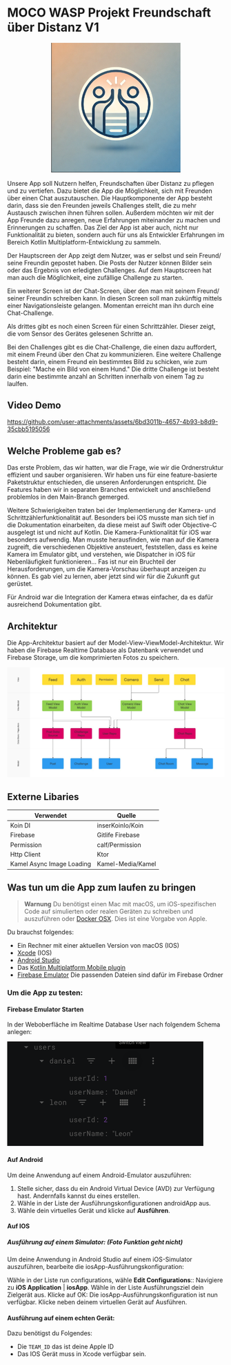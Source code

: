 # MOCO WASP Projekt Freundschaft über Distanz V1

<p align="center">
  <img src="https://github.com/DrProNoob/MOCO-Wasp/blob/main/gitAsstets/image.png" alt="Logo" width="300" />
</p>

Unsere App soll Nutzern helfen, Freundschaften über Distanz zu pflegen und zu vertiefen. Dazu bietet die App die Möglichkeit, sich mit Freunden über einen Chat auszutauschen. Die Hauptkomponente der App besteht darin, dass sie den Freunden jeweils Challenges stellt, die zu mehr Austausch zwischen ihnen führen sollen. Außerdem möchten wir mit der App Freunde dazu anregen, neue Erfahrungen miteinander zu machen und Erinnerungen zu schaffen. Das Ziel der App ist aber auch, nicht nur Funktionalität zu bieten, sondern auch für uns als Entwickler Erfahrungen im Bereich Kotlin Multiplatform-Entwicklung zu sammeln.

Der Hauptscreen der App zeigt dem Nutzer, was er selbst und sein Freund/ seine Freundin gepostet haben. Die Posts der Nutzer können Bilder sein oder das Ergebnis von erledigten Challenges. Auf dem Hauptscreen hat man auch die Möglichkeit, eine zufällige Challenge zu starten.

Ein weiterer Screen ist der Chat-Screen, über den man mit seinem Freund/ seiner Freundin schreiben kann. In diesen Screen soll man zukünftig mittels einer Navigationsleiste gelangen. Momentan erreicht man ihn durch eine Chat-Challenge.

Als drittes gibt es noch einen Screen für einen Schrittzähler. Dieser zeigt, die vom Sensor des Gerätes gelesenen Schritte an.

Bei den Challenges gibt es die Chat-Challenge, die einen dazu auffordert, mit einem Freund über den Chat zu kommunizieren. Eine weitere Challenge besteht darin, einem Freund ein bestimmtes Bild zu schicken, wie zum Beispiel: "Mache ein Bild von einem Hund." Die dritte Challenge ist besteht darin eine bestimmte anzahl an Schritten innerhalb von einem Tag zu laulfen.


## Video Demo

https://github.com/user-attachments/assets/6bd3011b-4657-4b93-b8d9-35cbb5195056

## Welche Probleme gab es?
Das erste Problem, das wir hatten, war die Frage, wie wir die Ordnerstruktur effizient und sauber organisieren. Wir haben uns für eine feature-basierte Paketstruktur entschieden, die unseren Anforderungen entspricht. Die Features haben wir in separaten Branches entwickelt und anschließend problemlos in den Main-Branch gemerged.

Weitere Schwierigkeiten traten bei der Implementierung der Kamera- und Schrittzählerfunktionalität auf. Besonders bei iOS musste man sich tief in die Dokumentation einarbeiten, da diese meist auf Swift oder Objective-C ausgelegt ist und nicht auf Kotlin. Die Kamera-Funktionalität für iOS war besonders aufwendig. Man musste herausfinden, wie man auf die Kamera zugreift, die verschiedenen Objektive ansteuert, feststellen, dass es keine Kamera im Emulator gibt, und verstehen, wie Dispatcher in iOS für Nebenläufigkeit funktionieren... Fas ist nur ein Bruchteil der Herausforderungen, um die Kamera-Vorschau überhaupt anzeigen zu können. Es gab viel zu lernen, aber jetzt sind wir für die Zukunft gut gerüstet.

Für Android war die Integration der Kamera etwas einfacher, da es dafür ausreichend Dokumentation gibt.


## Architektur
Die App-Architektur basiert auf der Model-View-ViewModel-Architektur. Wir haben die Firebase Realtime Database als Datenbank verwendet und Firebase Storage, um die komprimierten Fotos zu speichern.

![ArchitekturImage](https://github.com/DrProNoob/MOCO-Wasp/blob/main/gitAsstets/Architektur.jpg)


## Externe Libaries
|      Verwendet     |     Quelle   |
| ------------- | ------------- |
|  Koin DI  |    inserKoinIo/Koin   |
|  Firebase  | Gitlife Firebase |
|  Permission   | calf/Permission |
|  Http Client  | Ktor  |
|  Kamel Async Image Loading   | Kamel-Media/Kamel|

## Was tun um die App zum laufen zu bringen
> **Warnung**
> Du benötigst einen Mac mit macOS, um iOS-spezifischen Code auf simulierten oder realen Geräten zu schreiben und auszuführen oder [Docker OSX](https://github.com/sickcodes/Docker-OSX).
> Dies ist eine Vorgabe von Apple.

Du brauchst folgendes:

* Ein Rechner mit einer aktuellen Version von macOS (IOS)
* [Xcode](https://apps.apple.com/us/app/xcode/id497799835) (IOS)
* [Android Studio](https://developer.android.com/studio)
* Das [Kotlin Multiplatform Mobile plugin](https://plugins.jetbrains.com/plugin/14936-kotlin-multiplatform-mobile)
* [Firebase Emulator](https://firebase.google.com/docs/emulator-suite) Die passenden Dateien sind dafür im Firebase Ordner

### Um die App zu testen:
#### Firebase Emulator Starten
In der Weboberfläche im Realtime Database User nach folgendem Schema anlegen:

![UserSchema](https://github.com/DrProNoob/MOCO-Wasp/blob/main/gitAsstets/schema.png)

#### Auf Android
Um deine Anwendung auf einem Android-Emulator auszuführen:

1. Stelle sicher, dass du ein Android Virtual Device (AVD) zur Verfügung hast. Andernfalls kannst du eines erstellen.
2. Wähle in der Liste der Ausführungskonfigurationen androidApp aus.
3. Wähle dein virtuelles Gerät und klicke auf **Ausführen**.

#### Auf IOS
##### Ausführung auf einem Simulator: (Foto Funktion geht nicht)
Um deine Anwendung in Android Studio auf einem iOS-Simulator auszuführen, bearbeite die iosApp-Ausführungskonfiguration:

Wähle in der Liste run configurations, wähle **Edit Configurations**::
Navigiere zu **iOS Application** | **iosApp**.
Wähle in der Liste Ausführungsziel dein Zielgerät aus. Klicke auf OK:
Die iosApp-Ausführungskonfiguration ist nun verfügbar. Klicke neben deinem virtuellen Gerät auf Ausführen.

#### Ausführung auf einem echten Gerät:
Dazu benötigst du Folgendes:

* Die `TEAM_ID` das ist deine Apple ID
* Das IOS Gerät muss in Xcode verfügbar sein.



